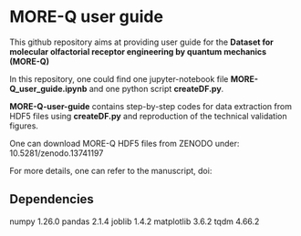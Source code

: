 # MORE-Q user guide

This github repository aims at providing user guide for the **Dataset for molecular olfactorial receptor engineering by quantum mechanics (MORE-Q)**

In this repository, one could find one jupyter-notebook file __MORE-Q_user_guide.ipynb__ and one python script __createDF.py__. 

__MORE-Q-user-guide__ contains step-by-step codes for data extraction from HDF5 files using __createDF.py__ and reproduction of the technical validation figures. 

One can download MORE-Q HDF5 files from ZENODO under: 10.5281/zenodo.13741197

For more details, one can refer to the manuscript, doi: 

## Dependencies
numpy 1.26.0
pandas 2.1.4
joblib 1.4.2
matplotlib 3.6.2
tqdm 4.66.2
